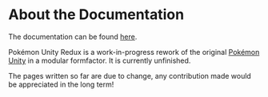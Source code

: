 # About the Documentation

The documentation can be found [here](https://teampopplio.github.io/PokemonUnityRedux/).

Pokémon Unity Redux is a work-in-progress rework of the original [Pokémon Unity](https://github.com/PokemonUnity/PokemonUnity/tree/master) in a modular formfactor. It is currently unfinished.

The pages written so far are due to change, any contribution made would be appreciated in the long term!
